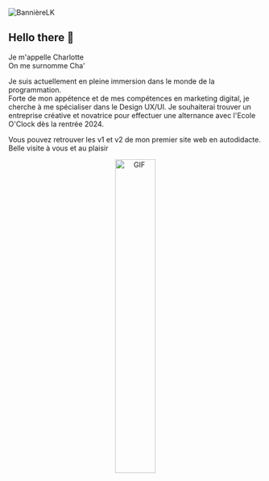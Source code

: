 ![BannièreLK](https://github.com/user-attachments/assets/3f36eb5c-6525-4c67-b3fc-bcc20c53ba50)

## Hello there 👋 
Je m'appelle Charlotte 
<br> On me surnomme Cha'

Je suis actuellement en pleine immersion dans le monde de la programmation. <br> Forte de mon appétence et de mes compétences en marketing digital, je cherche à me spécialiser dans le Design UX/UI. Je souhaiterai trouver un entreprise créative et novatrice pour effectuer une alternance avec l'Ecole O'Clock dès la rentrée 2024. 

Vous pouvez retrouver les v1 et v2 de mon premier site web en autodidacte. 
Belle visite à vous et au plaisir 

<p align="center">
  <img align="center" width="40%" alt="GIF" src="https://i.giphy.com/media/v1.Y2lkPTc5MGI3NjExOWNiNmRicDVqbWozNGV4ZTFmczF5a3prMGZ2Zm03ZHp5azZ4ZWx6ZCZlcD12MV9pbnRlcm5hbF9naWZfYnlfaWQmY3Q9Zw/3oKIPnAiaMCws8nOsE/giphy.gif"/>
</p>

<!--
**Cha-Dbs/Cha-Dbs** is a ✨ _special_ ✨ repository because its `README.md` (this file) appears on your GitHub profile.

Here are some ideas to get you started:

- 🔭 I’m currently working on ...
- 🌱 I’m currently learning ...
- 👯 I’m looking to collaborate on ...
- 🤔 I’m looking for help with ...
- 💬 Ask me about ...
- 📫 How to reach me: ...
- 😄 Pronouns: ...
- ⚡ Fun fact: ...
-->
